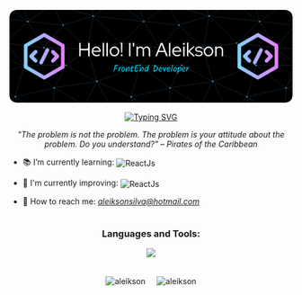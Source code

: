 <p align="center">
  <img src="./github-header-image.png">
</p>

<p align="center">
  <a href="https://git.io/typing-svg"><img src="https://readme-typing-svg.demolab.com?font=Fira+Code&size=25&duration=4000&pause=1000&center=true&width=435&lines=Welcome+to+My+Profile" alt="Typing SVG" /></a>
</p>

<p align="center"><em>"The problem is not the problem. The problem is your attitude about the problem. Do you understand?" – Pirates of the Caribbean</em></p>

- 📚 I’m currently learning: <img align="center" alt="ReactJs" src="https://img.shields.io/badge/Next.js-000000.svg?style=for-the-badge&logo=nextdotjs&logoColor=white" /> 

- 🚀 I'm currently improving: <img align="center" alt="ReactJs" src="https://img.shields.io/badge/React-61DAFB.svg?style=for-the-badge&logo=React&logoColor=black"> 

- 📩 How to reach me: *aleiksonsilva@hotmail.com*
#
<h3 align="center">Languages and Tools:</h3>

<p align="center">
  <a href="https://skillicons.dev">
    <img src="https://skillicons.dev/icons?i=linux,html,css,bootstrap,javascript,typescript,jquery,git,firebase" />
  </a>
</p>

</br> 

<div align="center" style="display:flex; flex-wrap:wrap; justify-content:center;">
  <div style="margin-right:20px;">
    <img src="https://github-readme-stats.vercel.app/api?username=aleikson&show_icons=true&theme=dracula" alt="aleikson" />
  </div>

  <div>
    <img src="https://github-readme-stats.vercel.app/api/top-langs?username=aleikson&show_icons=true&theme=dracula&layout=compact" alt="aleikson" />
  </div>
</div>
